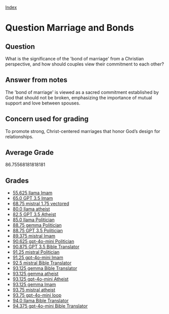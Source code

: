 
[Index](../../index.md)
# Question Marriage and Bonds
## Question
What is the significance of the 'bond of marriage' from a Christian perspective, and how should couples view their commitment to each other?

## Answer from notes
The 'bond of marriage' is viewed as a sacred commitment established by God that should not be broken, emphasizing the importance of mutual support and love between spouses.

## Concern used for grading
To promote strong, Christ-centered marriages that honor God’s design for relationships.

## Average Grade
86.75568181818181

## Grades
 * [55.625 llama Imam](../answers/llama_Imam/Marriage_and_Bonds.md)
 * [65.0 GPT 3.5 Imam](../answers/GPT_3.5_Imam/Marriage_and_Bonds.md)
 * [68.75 mistral 1.75 vectored](../answers/mistral_1.75_vectored/Marriage_and_Bonds.md)
 * [80.0 llama atheist](../answers/llama_atheist/Marriage_and_Bonds.md)
 * [82.5 GPT 3.5 Atheist](../answers/GPT_3.5_Atheist/Marriage_and_Bonds.md)
 * [85.0 llama Politician](../answers/llama_Politician/Marriage_and_Bonds.md)
 * [88.75 gemma Politician](../answers/gemma_Politician/Marriage_and_Bonds.md)
 * [88.75 GPT 3.5 Politician](../answers/GPT_3.5_Politician/Marriage_and_Bonds.md)
 * [89.375 mistral Imam](../answers/mistral_Imam/Marriage_and_Bonds.md)
 * [90.625 gpt-4o-mini Politician](../answers/gpt-4o-mini_Politician/Marriage_and_Bonds.md)
 * [90.875 GPT 3.5 Bible Translator](../answers/GPT_3.5_Bible_Translator/Marriage_and_Bonds.md)
 * [91.25 mistral Politician](../answers/mistral_Politician/Marriage_and_Bonds.md)
 * [91.25 gpt-4o-mini Imam](../answers/gpt-4o-mini_Imam/Marriage_and_Bonds.md)
 * [92.5 mistral Bible Translator](../answers/mistral_Bible_Translator/Marriage_and_Bonds.md)
 * [93.125 gemma Bible Translator](../answers/gemma_Bible_Translator/Marriage_and_Bonds.md)
 * [93.125 gemma atheist](../answers/gemma_atheist/Marriage_and_Bonds.md)
 * [93.125 gpt-4o-mini Atheist](../answers/gpt-4o-mini_Atheist/Marriage_and_Bonds.md)
 * [93.125 gemma Imam](../answers/gemma_Imam/Marriage_and_Bonds.md)
 * [93.75 mistral atheist](../answers/mistral_atheist/Marriage_and_Bonds.md)
 * [93.75 gpt-4o-mini loop](../answers/gpt-4o-mini_loop/Marriage_and_Bonds.md)
 * [94.0 llama Bible Translator](../answers/llama_Bible_Translator/Marriage_and_Bonds.md)
 * [94.375 gpt-4o-mini Bible Translator](../answers/gpt-4o-mini_Bible_Translator/Marriage_and_Bonds.md)
